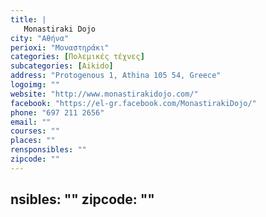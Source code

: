 ```yaml
---
title: |
   Monastiraki Dojo
city: "Αθήνα"
perioxi: "Μοναστηράκι"
categories: [Πολεμικές τέχνες]
subcategories: [Aikido]
address: "Protogenous 1, Athina 105 54, Greece"
logoimg: ""
website: "http://www.monastirakidojo.com/"
facebook: "https://el-gr.facebook.com/MonastirakiDojo/"
phone: "697 211 2656"
email: ""
courses: ""
places: ""
rensponsibles: ""
zipcode: ""
---
```




nsibles: ""
zipcode: ""
---



